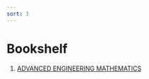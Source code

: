 ```yaml
---
sort: 3
---
```


# Bookshelf

<!-- {% include list.liquid all=true %} -->

1. [ADVANCED ENGINEERING MATHEMATICS](http://www.bau.edu.jo/UserPortal/UserProfile/PostsAttach/59003_3812_1.pdf)
